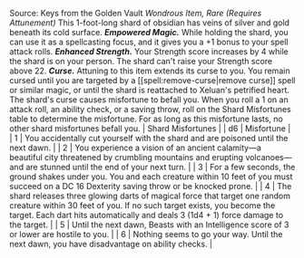 Source: Keys from the Golden Vault
*Wondrous Item, Rare (Requires Attunement)*
This 1-foot-long shard of obsidian has veins of silver and gold beneath its cold surface.
***Empowered Magic.*** While holding the shard, you can use it as a spellcasting focus, and it gives you a +1 bonus to your spell attack rolls.
***Enhanced Strength.*** Your Strength score increases by 4 while the shard is on your person. The shard can't raise your Strength score above 22.
***Curse.*** Attuning to this item extends its curse to you. You remain cursed until you are targeted by a [[spell:remove-curse|remove curse]] spell or similar magic, or until the shard is reattached to Xeluan's petrified heart.
The shard's curse causes misfortune to befall you. When you roll a 1 on an attack roll, an ability check, or a saving throw, roll on the Shard Misfortunes table to determine the misfortune. For as long as this misfortune lasts, no other shard misfortunes befall you.
| Shard Misfortunes |
| d6 | Misfortune |
| 1 | You accidentally cut yourself with the shard and are poisoned until the next dawn. |
| 2 | You experience a vision of an ancient calamity—a beautiful city threatened by crumbling mountains and erupting volcanoes—and are stunned until the end of your next turn. |
| 3 | For a few seconds, the ground shakes under you. You and each creature within 10 feet of you must succeed on a DC 16 Dexterity saving throw or be knocked prone. |
| 4 | The shard releases three glowing darts of magical force that target one random creature within 30 feet of you. If no such target exists, you become the target. Each dart hits automatically and deals 3 (1d4 + 1) force damage to the target. |
| 5 | Until the next dawn, Beasts with an Intelligence score of 3 or lower are hostile to you. |
| 6 | Nothing seems to go your way. Until the next dawn, you have disadvantage on ability checks. |
